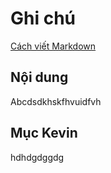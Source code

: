 # Ghi chú
[Cách viết Markdown](https://www.markdownguide.org)
## Nội dung
Abcdsdkhskfhvuidfvh
## Mục Kevin
hdhdgdggdg